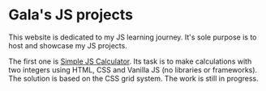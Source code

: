 # Gala's JS projects

This website is dedicated to my JS learning journey. It's sole purpose is to host and showcase my JS projects. 

The first one is [Simple JS Calculator](https://github.com/drmiletic/Simple-JS-Calculator/blob/master/simple-calculator.html).
Its task is to make calculations with two integers using HTML, CSS and Vanilla JS (no libraries or frameworks). 
The solution is based on the CSS grid system. 
The work is still in progress.
